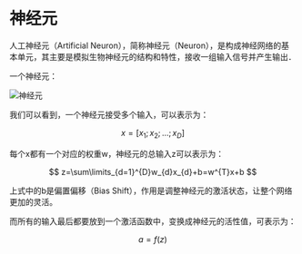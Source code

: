 # 神经元

人工神经元（Artificial Neuron），简称神经元（Neuron），是构成神经网络的基本单元，其主要是模拟生物神经元的结构和特性，接收一组输入信号并产生输出．

一个神经元：

![神经元](/img/Neuron.png)

我们可以看到，一个神经元接受多个输入，可以表示为：

$$ x=[x_{1};x_{2};...;x_{D}] $$

每个x都有一个对应的权重w，神经元的总输入z可以表示为：

$$ z=\sum\limits_{d=1}^{D}w_{d}x_{d}+b=w^{T}x+b $$

上式中的b是偏置偏移（Bias Shift），作用是调整神经元的激活状态，让整个网络更加的灵活。

而所有的输入最后都要放到一个激活函数中，变换成神经元的活性值，可表示为：

$$ a=f(z) $$

